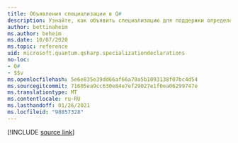 ```yaml
---
title: Объявления специализации в Q#
description: Узнайте, как объявить специализацию для поддержки определенных операторов в Q# операциях.
author: bettinaheim
ms.author: beheim
ms.date: 10/07/2020
ms.topic: reference
uid: microsoft.quantum.qsharp.specializationdeclarations
no-loc:
- Q#
- $$v
ms.openlocfilehash: 5e6e835e39dd66af66a70a5b1093138f07bc4d54
ms.sourcegitcommit: 71605ea9cc630e84e7ef29027e1f0ea06299747e
ms.translationtype: MT
ms.contentlocale: ru-RU
ms.lasthandoff: 01/26/2021
ms.locfileid: "98857328"
---
```

<!-- 
# Specialization declarations in Q#
-->

[!INCLUDE [source link](~/includes/qsharp-language/Specifications/Language/1_ProgramStructure/4_SpecializationDeclarations.md)]


